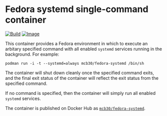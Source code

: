 Fedora systemd single-command container
=======================================

[![Build](https://img.shields.io/github/workflow/status/mcb30/fedora-systemd/Build)](https://github.com/mcb30/fedora-systemd/actions?query=workflow%3ABuild+branch%3Amaster)
[![Image](https://img.shields.io/docker/pulls/mcb30/fedora-systemd)](https://hub.docker.com/r/mcb30/fedora-systemd/)

This container provides a Fedora environment in which to execute an
arbitary specified command with all enabled ``systemd`` services
running in the background.  For example:

    podman run -i -t --systemd=always mcb30/fedora-systemd /bin/sh

The container will shut down cleanly once the specified command exits,
and the final exit status of the container will reflect the exit
status from the specified command.

If no command is specified, then the container will simply run all
enabled ``systemd`` services.

The container is published on Docker Hub as
[`mcb30/fedora-systemd`](https://hub.docker.com/r/mcb30/fedora-systemd/).
